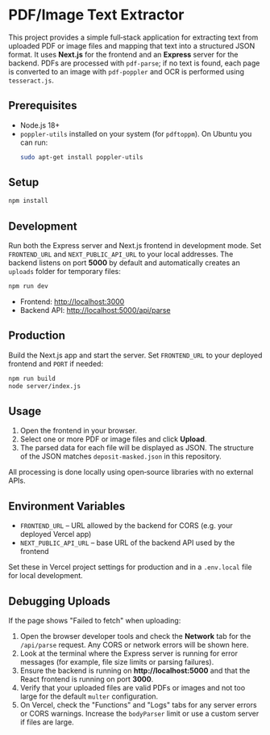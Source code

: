 # PDF/Image Text Extractor

This project provides a simple full‑stack application for extracting text from uploaded PDF or image files and mapping that text into a structured JSON format. It uses **Next.js** for the frontend and an **Express** server for the backend. PDFs are processed with `pdf-parse`; if no text is found, each page is converted to an image with `pdf-poppler` and OCR is performed using `tesseract.js`.

## Prerequisites

- Node.js 18+
- `poppler-utils` installed on your system (for `pdftoppm`). On Ubuntu you can run:
  ```bash
  sudo apt-get install poppler-utils
  ```

## Setup

```bash
npm install
```

## Development

Run both the Express server and Next.js frontend in development mode.
Set `FRONTEND_URL` and `NEXT_PUBLIC_API_URL` to your local addresses.
The backend listens on port **5000** by default and automatically creates an
`uploads` folder for temporary files:

```bash
npm run dev
```

- Frontend: [http://localhost:3000](http://localhost:3000)
- Backend API: [http://localhost:5000/api/parse](http://localhost:5000/api/parse)

## Production

Build the Next.js app and start the server. Set `FRONTEND_URL` to your deployed
frontend and `PORT` if needed:

```bash
npm run build
node server/index.js
```

## Usage

1. Open the frontend in your browser.
2. Select one or more PDF or image files and click **Upload**.
3. The parsed data for each file will be displayed as JSON. The structure of the JSON matches `deposit-masked.json` in this repository.

All processing is done locally using open‑source libraries with no external APIs.

## Environment Variables

- `FRONTEND_URL` – URL allowed by the backend for CORS (e.g. your deployed Vercel app)
- `NEXT_PUBLIC_API_URL` – base URL of the backend API used by the frontend

Set these in Vercel project settings for production and in a `.env.local` file for local development.

## Debugging Uploads

If the page shows "Failed to fetch" when uploading:

1. Open the browser developer tools and check the **Network** tab for the
   `/api/parse` request. Any CORS or network errors will be shown here.
2. Look at the terminal where the Express server is running for error messages
   (for example, file size limits or parsing failures).
3. Ensure the backend is running on **http://localhost:5000** and that the
   React frontend is running on port **3000**.
4. Verify that your uploaded files are valid PDFs or images and not too large
   for the default `multer` configuration.
5. On Vercel, check the "Functions" and "Logs" tabs for any server errors or CORS warnings. Increase the `bodyParser` limit or use a custom server if files are large.

